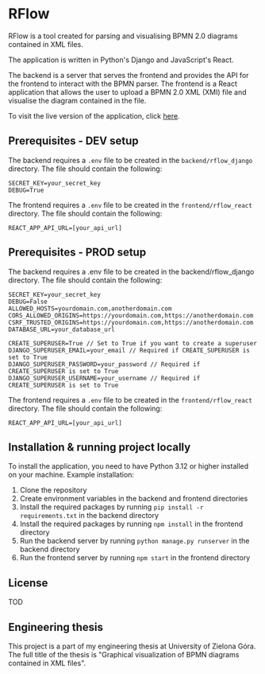 # RFlow

RFlow is a tool created for parsing and visualising BPMN 2.0 diagrams contained in XML files. 

The application is written in Python's Django and JavaScript's React. 

The backend is a server that serves the frontend and provides the API for the frontend to interact with the BPMN parser. 
The frontend is a React application that allows the user to upload a BPMN 2.0 XML (XMI) file and visualise the 
diagram contained in the file.

To visit the live version of the application, click [here](https://rflow.vercel.app/).


## Prerequisites - DEV setup

The backend requires a `.env` file to be created in the `backend/rflow_django` directory. The file should contain the following:

```
SECRET_KEY=your_secret_key
DEBUG=True
```


The frontend requires a `.env` file to be created in the `frontend/rflow_react` directory. 
The file should contain the following:

```
REACT_APP_API_URL=[your_api_url]
```


## Prerequisites - PROD setup

The backend requires a .env file to be created in the backend/rflow_django directory. 
The file should contain the following:

```
SECRET_KEY=your_secret_key
DEBUG=False
ALLOWED_HOSTS=yourdomain.com,anotherdomain.com
CORS_ALLOWED_ORIGINS=https://yourdomain.com,https://anotherdomain.com
CSRF_TRUSTED_ORIGINS=https://yourdomain.com,https://anotherdomain.com
DATABASE_URL=your_database_url

CREATE_SUPERUSER=True // Set to True if you want to create a superuser
DJANGO_SUPERUSER_EMAIL=your_email // Required if CREATE_SUPERUSER is set to True
DJANGO_SUPERUSER_PASSWORD=your_password // Required if CREATE_SUPERUSER is set to True
DJANGO_SUPERUSER_USERNAME=your_username // Required if CREATE_SUPERUSER is set to True
```


The frontend requires a `.env` file to be created in the `frontend/rflow_react` directory. 
The file should contain the following:

```
REACT_APP_API_URL=[your_api_url]
```


## Installation & running project locally

To install the application, you need to have Python 3.12 or higher installed on your machine.
Example installation:

1. Clone the repository
2. Create environment variables in the backend and frontend directories
3. Install the required packages by running `pip install -r requirements.txt` in the backend directory
4. Install the required packages by running `npm install` in the frontend directory
5. Run the backend server by running `python manage.py runserver` in the backend directory
6. Run the frontend server by running `npm start` in the frontend directory




## License

TOD

## Engineering thesis
This project is a part of my engineering thesis at University of Zielona Góra. 
The full title of the thesis is "Graphical visualization of BPMN diagrams contained in XML files".
